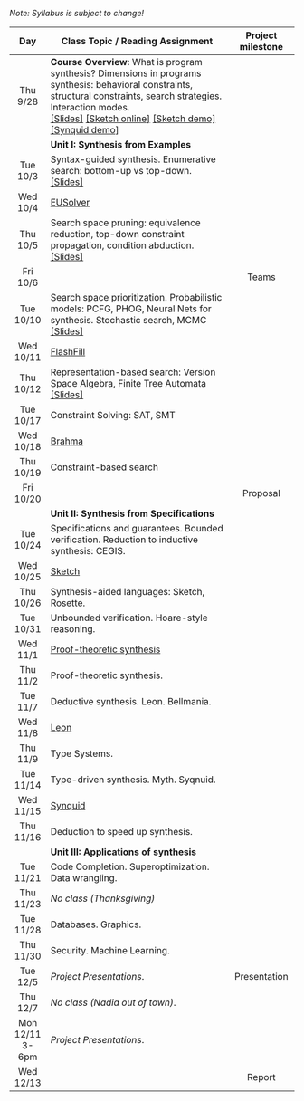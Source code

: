 *Note: Syllabus is subject to change!*

| Day           | Class Topic / Reading Assignment | Project milestone |
|:-------------:| ----- | :-------:|
|Thu<br/> 9/28 |**Course Overview:** What is program synthesis? Dimensions in programs synthesis: behavioral constraints, structural constraints, search strategies. Interaction modes.<br/>[\[Slides\]](../blob/master/lectures/Lecture01.pdf) [\[Sketch online\]](http://sketch1.csail.mit.edu/demo/pages/sketchexp) [\[Sketch demo\]](http://people.csail.mit.edu/asolar/gal/isolateRightmost.sk.html) [\[Synquid demo\]](http://comcom.csail.mit.edu/demos/#intersection)| |
| |**Unit I: Synthesis from Examples** | |
|Tue<br/> 10/3  |Syntax-guided synthesis. Enumerative search: bottom-up vs top-down.<br/>[\[Slides\]](../blob/master/lectures/Lecture02.pdf) | | 
|Wed<br/> 10/4  | [EUSolver](../Reading-List#week-1-eusolver) | | 
|Thu<br/> 10/5  |Search space pruning: equivalence reduction, top-down constraint propagation, condition abduction.<br/>[\[Slides\]](../blob/master/lectures/Lecture03.pdf)| |
|Fri<br/> 10/6  | | Teams |
|Tue<br/> 10/10 |Search space prioritization. Probabilistic models: PCFG, PHOG, Neural Nets for synthesis. Stochastic search, MCMC<br/>[\[Slides\]](../blob/master/lectures/Lecture04.pdf)| |
|Wed<br/> 10/11 | [FlashFill](../Reading-List#week-2-flashfill) | | 
|Thu<br/> 10/12 |Representation-based search: Version Space Algebra, Finite Tree Automata<br/>[\[Slides\]](../blob/master/lectures/Lecture05.pdf)| |
|Tue<br/> 10/17 |Constraint Solving: SAT, SMT| |
|Wed<br/> 10/18 |[Brahma](../Reading-List#week-3-brahma) | | 
|Thu<br/> 10/19 |Constraint-based search| |
|Fri<br/> 10/20  | | Proposal |
||**Unit II: Synthesis from Specifications**| |
|Tue<br/> 10/24 |Specifications and guarantees. Bounded verification. Reduction to inductive synthesis: CEGIS.| |
|Wed<br/> 10/25 |[Sketch](../Reading-List#week-4-sketch) | | 
|Thu<br/> 10/26 |Synthesis-aided languages: Sketch, Rosette.| |
|Tue<br/> 10/31 |Unbounded verification. Hoare-style reasoning.| |
|Wed<br/> 11/1  |[Proof-theoretic synthesis](../Reading-List#week-5-proof-theoretic-synthesis) | | 
|Thu<br/> 11/2  |Proof-theoretic synthesis.| |
|Tue<br/> 11/7  |Deductive synthesis. Leon. Bellmania.| |
|Wed<br/> 11/8  |[Leon](../Reading-List#week-6-leon) | | 
|Thu<br/> 11/9  |Type Systems.| | |
|Tue<br/> 11/14 |Type-driven synthesis. Myth. Syqnuid.| |
|Wed<br/> 11/15 |[Synquid](../Reading-List#week-7-synquid) | | 
|Thu<br/> 11/16 |Deduction to speed up synthesis.| |
||**Unit III: Applications of synthesis**| | |
|Tue<br/> 11/21 |Code Completion. Superoptimization. Data wrangling.| |
|Thu<br/> 11/23 |*No class (Thanksgiving)*| |
|Tue<br/> 11/28 |Databases. Graphics.| |
|Thu<br/> 11/30 |Security. Machine Learning.| |
|Tue<br/> 12/5  |*Project Presentations*.| Presentation |
|Thu<br/> 12/7  |*No class (Nadia out of town)*.| |
|Mon<br/> 12/11<br/> 3-6pm |*Project Presentations*.| |
|Wed<br/> 12/13 | | Report |




